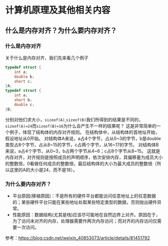 # 计算机原理及其他相关内容

## 什么是内存对齐？为什么要内存对齐？
### 什么是内存对齐 
关于什么是内存对齐，我们先来看几个例子
```cpp
typedef struct {
    int a;
    double b;
    short c;
}A;
typedef struct {
    int a;
    short b;
    double c;
}B;
```
分别对他们求大小，`sizeof(A)`,`sizeof(B)`我们所得到的结果是不同的， 
`sizeof(A)=24`而`sizeof(B)=16`为什么会产生不一样的结果呢？ 
这是非常简单的一个例子，体现了结构体的内存对齐规则。 
在结构体中，从结构体的首地址开始，假设地址从0开始。 
对结构体A来说，a占4个字节，占从0~3的字节，b是double类型占8个字节，占从8~15的字节，c占两个字节，从16~17的字节。 
对结构体B来说，a占4个字节，从0~3，b占两个字节从4~6；c占8个字节从8~15。 
这就是内存对齐，对齐规则是按照成员的声明顺序，依次安排内存，其偏移量为成员大小的整数倍，0看做任何成员的整数倍，最后结构体的大小为最大成员的整数倍（所以这里的A的大小是24，而不是18）。
### 为什么要内存对齐？ 
- 平台原因(移植原因)：不是所有的硬件平台都能访问任意地址上的任意数据的；某些硬件平台只能在某些地址处取某些特定类型的数据，否则抛出硬件异常。 
- 性能原因：数据结构(尤其是栈)应该尽可能地在自然边界上对齐。原因在于，为了访问未对齐的内存，处理器需要作两次内存访问；而对齐的内存访问仅需要一次访问。

参考：https://blog.csdn.net/weixin_40853073/article/details/81451792